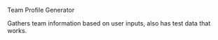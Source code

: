 Team Profile Generator

Gathers team information based on user inputs, also has test data that works.